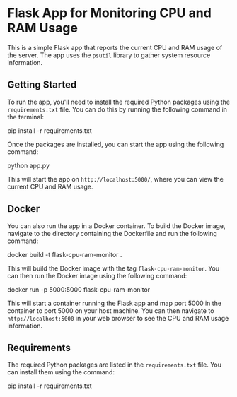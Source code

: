 # Flask App for Monitoring CPU and RAM Usage

This is a simple Flask app that reports the current CPU and RAM usage of the server. The app uses the `psutil` library to gather system resource information.

## Getting Started

To run the app, you'll need to install the required Python packages using the `requirements.txt` file. You can do this by running the following command in the terminal:

pip install -r requirements.txt

Once the packages are installed, you can start the app using the following command:

python app.py


This will start the app on `http://localhost:5000/`, where you can view the current CPU and RAM usage.

## Docker

You can also run the app in a Docker container. To build the Docker image, navigate to the directory containing the Dockerfile and run the following command:

docker build -t flask-cpu-ram-monitor .

This will build the Docker image with the tag `flask-cpu-ram-monitor`. You can then run the Docker image using the following command:

docker run -p 5000:5000 flask-cpu-ram-monitor

This will start a container running the Flask app and map port 5000 in the container to port 5000 on your host machine. You can then navigate to `http://localhost:5000` in your web browser to see the CPU and RAM usage information.

## Requirements

The required Python packages are listed in the `requirements.txt` file. You can install them using the command:

pip install -r requirements.txt
